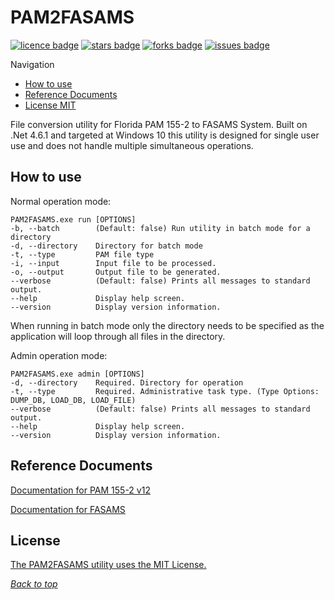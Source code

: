 # PAM2FASAMS
<a name="header1"></a>
[![licence badge]][licence]
[![stars badge]][stars]
[![forks badge]][forks]
[![issues badge]][issues]

Navigation
 - [How to use](#how-to-use)
 - [Reference Documents](#reference-documents)
 - [License MIT](#license)

File conversion utility for Florida PAM 155-2 to FASAMS System. Built on .Net 4.6.1 and targeted at Windows 10 this utility is designed for single user use and does not handle multiple simultaneous operations.



## How to use
Normal operation mode:
```
PAM2FASAMS.exe run [OPTIONS]
-b, --batch        (Default: false) Run utility in batch mode for a directory
-d, --directory    Directory for batch mode
-t, --type         PAM file type
-i, --input        Input file to be processed.
-o, --output       Output file to be generated.
--verbose          (Default: false) Prints all messages to standard output.
--help             Display help screen.
--version          Display version information.
```
When running in batch mode only the directory needs to be specified as the application will loop through all files in the directory.

Admin operation mode:
```
PAM2FASAMS.exe admin [OPTIONS]
-d, --directory    Required. Directory for operation
-t, --type         Required. Administrative task type. (Type Options: DUMP_DB, LOAD_DB, LOAD_FILE)
--verbose          (Default: false) Prints all messages to standard output.
--help             Display help screen.
--version          Display version information.
```

## Reference Documents
[Documentation for PAM 155-2 v12](http://www.myflfamilies.com/service-programs/substance-abuse/pamphlet-155-2-v12)

[Documentation for FASAMS](http://www.myflfamilies.com/service-programs/substance-abuse/fasams)
## License

[The PAM2FASAMS utility uses the MIT License.](LICENSE.md)

[*Back to top*](#header1)

[licence badge]:https://img.shields.io/badge/license-MIT-blue.svg
[stars badge]:https://img.shields.io/github/stars/OmnipotentOwl/PAM2FASAMS.svg
[forks badge]:https://img.shields.io/github/forks/OmnipotentOwl/PAM2FASAMS.svg
[issues badge]:https://img.shields.io/github/issues/OmnipotentOwl/PAM2FASAMS.svg

[licence]:https://github.com/OmnipotentOwl/PAM2FASAMS/blob/master/LICENSE.md
[stars]:https://github.com/OmnipotentOwl/PAM2FASAMS/stargazers
[forks]:https://github.com/OmnipotentOwl/PAM2FASAMS/network
[issues]:https://github.com/OmnipotentOwl/PAM2FASAMS/issues
